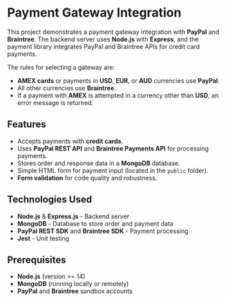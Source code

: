 # Payment Gateway Integration

This project demonstrates a payment gateway integration with **PayPal** and **Braintree**. The backend server uses **Node.js** with **Express**, and the payment library integrates PayPal and Braintree APIs for credit card payments. 

The rules for selecting a gateway are:
- **AMEX cards** or payments in **USD**, **EUR**, or **AUD** currencies use **PayPal**.
- All other currencies use **Braintree**.
- If a payment with **AMEX** is attempted in a currency other than **USD**, an error message is returned.

## Features

- Accepts payments with **credit cards**.
- Uses **PayPal REST API** and **Braintree Payments API** for processing payments.
- Stores order and response data in a **MongoDB** database.
- Simple HTML form for payment input (located in the `public` folder).
- **Form validation** for code quality and robustness.

## Technologies Used

- **Node.js** & **Express.js** - Backend server
- **MongoDB** - Database to store order and payment data
- **PayPal REST SDK** and **Braintree SDK** - Payment processing
- **Jest** - Unit testing

## Prerequisites

- **Node.js** (version >= 14)
- **MongoDB** (running locally or remotely)
- **PayPal** and **Braintree** sandbox accounts


